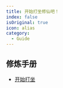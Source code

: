 ```yaml
---
title: 开始打坐修仙吧！
index: false
isOriginal: true
icon: alias
category:
  - Guide
---
```


## 修炼手册

- [开始打坐](修仙前言.md)
